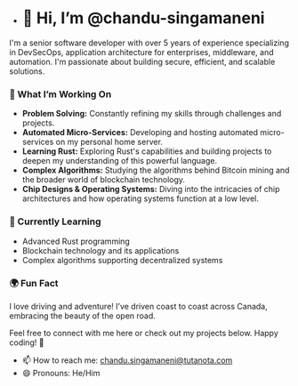 -  # 👋 Hi, I’m @chandu-singamaneni 

I'm a senior software developer with over 5 years of experience specializing in DevSecOps, application architecture for enterprises, middleware, and automation. I'm passionate about building secure, efficient, and scalable solutions.

### 🚀 What I’m Working On
- **Problem Solving:** Constantly refining my skills through challenges and projects.
- **Automated Micro-Services:** Developing and hosting automated micro-services on my personal home server.
- **Learning Rust:** Exploring Rust's capabilities and building projects to deepen my understanding of this powerful language.
- **Complex Algorithms:** Studying the algorithms behind Bitcoin mining and the broader world of blockchain technology.
- **Chip Designs & Operating Systems:** Diving into the intricacies of chip architectures and how operating systems function at a low level.

### 🌱 Currently Learning
- Advanced Rust programming
- Blockchain technology and its applications
- Complex algorithms supporting decentralized systems

### 🌍 Fun Fact
I love driving and adventure! I’ve driven coast to coast across Canada, embracing the beauty of the open road.

Feel free to connect with me here or check out my projects below. Happy coding! 🚀

- 📫 How to reach me: chandu.singamaneni@tutanota.com
- 😄 Pronouns: He/Him

<!---
chandu-singamaneni/chandu-singamaneni is a ✨ special ✨ repository because its `README.md` (this file) appears on your GitHub profile.
You can click the Preview link to take a look at your changes.
--->
